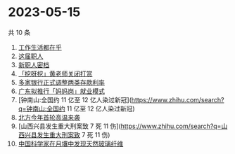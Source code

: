 # 2023-05-15

共 10 条

<!-- BEGIN -->
<!-- 最后更新时间 Mon May 15 2023 22:08:21 GMT+0800 (China Standard Time) -->

1. [工作生活都在乎](https://www.zhihu.com/search?q=工作生活都在乎)
1. [这届职人](https://www.zhihu.com/search?q=这届职人)
1. [新职人密档](https://www.zhihu.com/search?q=新职人密档)
1. [「挖呀挖」黄老师关闭打赏](https://www.zhihu.com/search?q=「挖呀挖」黄老师关闭打赏)
1. [多家银行正式调整两类存款利率](https://www.zhihu.com/search?q=多家银行正式调整两类存款利率)
1. [广东拟推行「妈妈岗」就业模式](https://www.zhihu.com/search?q=广东拟推行「妈妈岗」就业模式)
1. [钟南山:全国约 11 亿至 12
   亿人染过新冠](https://www.zhihu.com/search?q=钟南山:全国约 11 亿至 12
   亿人染过新冠)
1. [北方今年首轮高温来袭](https://www.zhihu.com/search?q=北方今年首轮高温来袭)
1. [山西兴县发生重大刑案致 7 死 11
   伤](https://www.zhihu.com/search?q=山西兴县发生重大刑案致 7 死 11 伤)
1. [中国科学家在月壤中发现天然玻璃纤维](https://www.zhihu.com/search?q=中国科学家在月壤中发现天然玻璃纤维)

<!-- END -->

